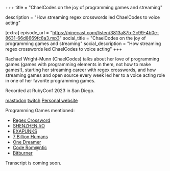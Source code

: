 +++
title = "ChaelCodes on the joy of programming games and streaming"

description = "How streaming regex crosswords led ChaelCodes to voice acting"

[extra]
episode_url = "https://pinecast.com/listen/3813a87b-2c99-4b0e-8631-66d8669fc8a3.mp3"
social_title = "ChaelCodes on the joy of programming games and streaming"
social_description = "How streaming regex crosswords led ChaelCodes to voice acting"
+++

Rachael Wright-Munn (ChaelCodes) talks about her love of programming games (games with programming elements in them, not how to make games!), starting her streaming career with regex crosswords, and how streaming games and open source every week led her to a voice acting role in one of her favorite programming games.

Recorded at RubyConf 2023 in San Diego.

[mastodon](https://ruby.social/@ChaelCodes)
[twitch](https://www.twitch.tv/ChaelCodes)
[Personal website](https://www.chael.codes/)

Programming Games mentioned:
- [Regex Crossword](https://regexcrossword.com/)
- [SHENZHEN I/O](https://www.zachtronics.com/shenzhen-io/)
- [EXAPUNKS](https://www.zachtronics.com/exapunks/)
- [7 Billion Humans](https://tomorrowcorporation.com/7billionhumans)
- [One Dreamer](https://www.one-dreamer.com/thegame/)
- [Code Rom@ntic](https://prettysmartgames.com/coderomantic)
- [Bitburner](https://store.steampowered.com/app/1812820/Bitburner/)

Transcript is coming soon.